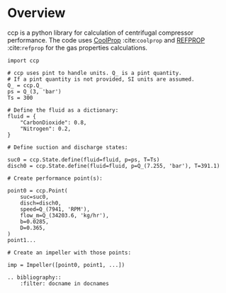 # Overview

ccp is a python library for calculation of centrifugal compressor performance.
The code uses 
[CoolProp](http://www.coolprop.org/) :cite:`coolprop` and
[REFPROP](https://www.nist.gov/srd/refprop) :cite:`refprop`
for the gas properties calculations.


```{code-block} python
import ccp

# ccp uses pint to handle units. Q_ is a pint quantity.
# If a pint quantity is not provided, SI units are assumed.
Q_ = ccp.Q_
ps = Q_(3, 'bar')
Ts = 300

# Define the fluid as a dictionary:
fluid = {
    "CarbonDioxide": 0.8,
    "Nitrogen": 0.2,
}

# Define suction and discharge states:

suc0 = ccp.State.define(fluid=fluid, p=ps, T=Ts)
disch0 = ccp.State.define(fluid=fluid, p=Q_(7.255, 'bar'), T=391.1)

# Create performance point(s):

point0 = ccp.Point(
    suc=suc0,
    disch=disch0,
    speed=Q_(7941, 'RPM'),
    flow_m=Q_(34203.6, 'kg/hr'),
    b=0.0285,
    D=0.365,
)
point1...

# Create an impeller with those points:

imp = Impeller([point0, point1, ...])

.. bibliography::
    :filter: docname in docnames
```